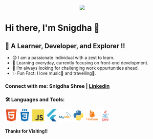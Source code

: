 <div id ="header" align="center">
  <img src="https://media.giphy.com/media/HPT3upIBXvFy9JOkkr/giphy.gif" width="50"/>
</div>

# **Hi there, I'm Snigdha** 👋

## 🔷 A Learner, Developer, and Explorer !!

* 😊 I am a passionate individual with a zest to learn.
* 🎯 Learning everyday, currently focusing on front-end development.
* 📌 I’m always looking for challenging work oppurtunities ahead.
* ✨ Fun Fact: I love music🎵 and travelling🤩. 

### Connect with me:  Snigdha Shree | [Linkedin](https://www.linkedin.com/in/snigdha-shree-48227b18a)

### 🛠️ Languages and Tools: 

<div>
  <img src="https://github.com/devicons/devicon/blob/master/icons/html5/html5-original.svg" width="40" height="40">
  <img src="https://github.com/devicons/devicon/blob/master/icons/css3/css3-plain-wordmark.svg" width="40" height="40">
  <img src="https://github.com/devicons/devicon/blob/master/icons/javascript/javascript-original.svg" width="40" height="40">
  <img src="https://github.com/devicons/devicon/blob/master/icons/flutter/flutter-original.svg" width="40" height="40">
  <img src="https://github.com/devicons/devicon/blob/master/icons/mysql/mysql-original-wordmark.svg" width="40" height="40">
  <img src="https://github.com/devicons/devicon/blob/master/icons/python/python-original.svg" width="40" height="40">
  <img src="https://github.com/devicons/devicon/blob/master/icons/firebase/firebase-plain-wordmark.svg" width="40" height="40">
  <img src="https://github.com/devicons/devicon/blob/master/icons/java/java-original-wordmark.svg" width="40" height="40">
</div>

#### Thanks for Visiting!!
